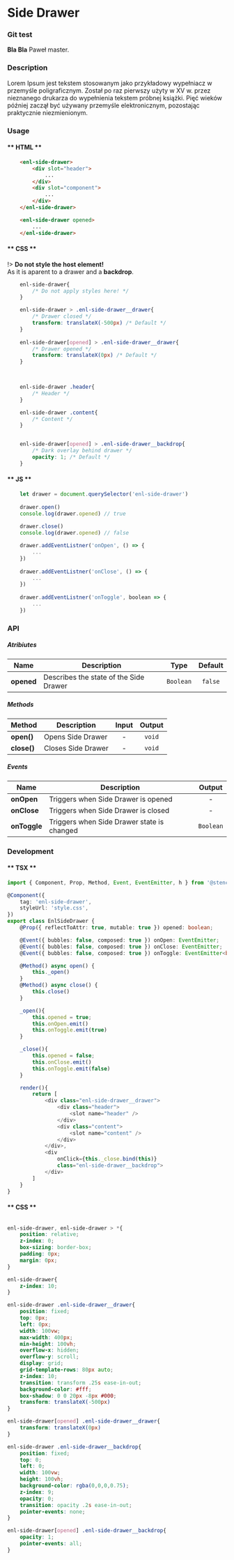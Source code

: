 # Side Drawer

### Git test

**Bla Bla** Paweł master.

### Description
Lorem Ipsum jest tekstem stosowanym jako przykładowy wypełniacz w przemyśle poligraficznym. Został po raz pierwszy użyty w XV w. przez nieznanego drukarza do wypełnienia tekstem próbnej książki. Pięć wieków później zaczął być używany przemyśle elektronicznym, pozostając praktycznie niezmienionym. 

### Usage

<!-- tabs:start -->

#### ** HTML **


```html
    <enl-side-drawer>
        <div slot="header">
            ...
        </div>
        <div slot="component">
            ...
        </div>
    </enl-side-drawer>
```

```html
    <enl-side-drawer opened>
        ...
    </enl-side-drawer>
```

#### ** CSS **

!> **Do not style the host element!** <br/> As it is aparent to a drawer and a **backdrop**.

```css
    enl-side-drawer{
        /* Do not apply styles here! */
    }
```

    
```css
    enl-side-drawer > .enl-side-drawer__drawer{
        /* Drawer closed */
        transform: translateX(-500px) /* Default */
    }
    
    enl-side-drawer[opened] > .enl-side-drawer__drawer{
        /* Drawer opened */
        transform: translateX(0px) /* Default */
    }
    
```


```css

    enl-side-drawer .header{
        /* Header */
    }

    enl-side-drawer .content{
        /* Content */
    }

```


```css

    enl-side-drawer[opened] > .enl-side-drawer__backdrop{
        /* Dark overlay behind drawer */
        opacity: 1; /* Default */
    }

```

#### ** JS **

```javascript
    let drawer = document.querySelector('enl-side-drawer')
    
    drawer.open()
    console.log(drawer.opened) // true
    
    drawer.close()
    console.log(drawer.opened) // false
```

```javascript
    drawer.addEventListner('onOpen', () => {
        ...
    })
    
    drawer.addEventListner('onClose', () => {
        ...
    })
    
    drawer.addEventListner('onToggle', boolean => {
        ...
    })
```

<!-- tabs:end -->


### API

##### Atribiutes
|  Name | Description  |  Type |  Default |
|---|---|:---:|:---:|
| **opened** |  Describes the state of the Side Drawer |  `Boolean` | `false` |

##### Methods
|  Method | Description  |  Input |  Output |
|---|---|:---:|:---:|
| **open()**  |  Opens Side Drawer |  - | `void`  |
|  **close()** |  Closes Side Drawer | -  |  `void` |

##### Events
|  Name | Description  |  Output |
|---|---|:---:|
| **onOpen**  |  Triggers when Side Drawer is opened | -  |
|  **onClose** |  Triggers when Side Drawer is closed|  - |
|  **onToggle** |  Triggers when Side Drawer state is changed |  `Boolean` |


### Development

<!-- tabs:start -->

#### ** TSX **
```typescript
import { Component, Prop, Method, Event, EventEmitter, h } from '@stencil/core';

@Component({
    tag: 'enl-side-drawer',
    styleUrl: 'style.css',
})
export class EnlSideDrawer {
    @Prop({ reflectToAttr: true, mutable: true }) opened: boolean;

    @Event({ bubbles: false, composed: true }) onOpen: EventEmitter;
    @Event({ bubbles: false, composed: true }) onClose: EventEmitter;
    @Event({ bubbles: false, composed: true }) onToggle: EventEmitter<boolean>;

    @Method() async open() {
        this._open()
    }
    @Method() async close() {
        this.close()
    }

    _open(){
        this.opened = true;
        this.onOpen.emit()
        this.onToggle.emit(true)
    }

    _close(){
        this.opened = false;
        this.onClose.emit()
        this.onToggle.emit(false)
    }

    render(){
        return [
            <div class="enl-side-drawer__drawer">
                <div class="header">
                    <slot name="header" />
                </div>
                <div class="content">
                    <slot name="content" />
                </div>
            </div>,
            <div 
                onClick={this._close.bind(this)}
                class="enl-side-drawer__backdrop">
            </div>
        ]
    }
}
```

#### ** CSS **
```css

enl-side-drawer, enl-side-drawer > *{
    position: relative;
    z-index: 0;
    box-sizing: border-box;
    padding: 0px;
    margin: 0px;
}

enl-side-drawer{
    z-index: 10;
}

enl-side-drawer .enl-side-drawer__drawer{
    position: fixed;
    top: 0px;
    left: 0px;
    width: 100vw;
    max-width: 400px;
    min-height: 100vh;
    overflow-x: hidden;
    overflow-y: scroll;
    display: grid;
    grid-template-rows: 80px auto;
    z-index: 10;
    transition: transform .25s ease-in-out;
    background-color: #fff;
    box-shadow: 0 0 20px -8px #000;
    transform: translateX(-500px)
} 

enl-side-drawer[opened] .enl-side-drawer__drawer{
    transform: translateX(0px)
}

enl-side-drawer .enl-side-drawer__backdrop{
    position: fixed;
    top: 0;
    left: 0;
    width: 100vw;
    height: 100vh;
    background-color: rgba(0,0,0,0.75);
    z-index: 9;
    opacity: 0;
    transition: opacity .2s ease-in-out;
    pointer-events: none;
}

enl-side-drawer[opened] .enl-side-drawer__backdrop{
    opacity: 1;
    pointer-events: all;
}



```

<!-- tabs:end -->

